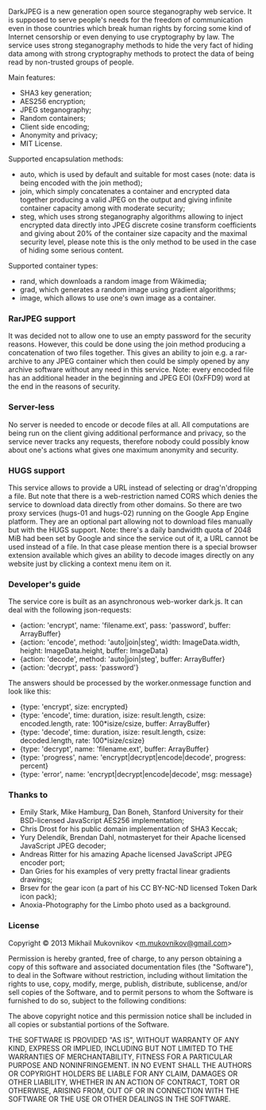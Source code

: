 DarkJPEG is a new generation open source steganography web service. It is supposed to serve people's needs for the freedom of communication even in those countries which break human rights by forcing some kind of Internet censorship or even denying to use cryptography by law. The service uses strong steganography methods to hide the very fact of hiding data among with strong cryptography methods to protect the data of being read by non-trusted groups of people.

Main features:
- SHA3 key generation;
- AES256 encryption;
- JPEG steganography;
- Random containers;
- Client side encoding;
- Anonymity and privacy;
- MIT License.

Supported encapsulation methods:
- auto, which is used by default and suitable for most cases (note: data is being encoded with the join method);
- join, which simply concatenates a container and encrypted data together producing a valid JPEG on the output and giving infinite container capacity among with moderate security;
- steg, which uses strong steganography algorithms allowing to inject encrypted data directly into JPEG discrete cosine transform coefficients and giving about 20% of the container size capacity and the maximal security level, please note this is the only method to be used in the case of hiding some serious content.

Supported container types:
- rand, which downloads a random image from Wikimedia;
- grad, which generates a random image using gradient algorithms;
- image, which allows to use one's own image as a container.

### RarJPEG support

It was decided not to allow one to use an empty password for the security reasons. However, this could be done using the join method producing a concatenation of two files together. This gives an ability to join e.g. a rar-archive to any JPEG container which then could be simply opened by any archive software without any need in this service. Note: every encoded file has an additional header in the beginning and JPEG EOI (0xFFD9) word at the end in the reasons of security.

### Server-less

No server is needed to encode or decode files at all. All computations are being run on the client giving additional performance and privacy, so the service never tracks any requests, therefore nobody could possibly know about one's actions what gives one maximum anonymity and security.

### HUGS support

This service allows to provide a URL instead of selecting or drag'n'dropping a file. But note that there is a web-restriction named CORS which denies the service to download data directly from other domains. So there are two proxy services (hugs-01 and hugs-02) running on the Google App Engine platform. They are an optional part allowing not to download files manually but with the HUGS support. Note: there's a daily bandwidth quota of 2048 MiB had been set by Google and since the service out of it, a URL cannot be used instead of a file. In that case please mention there is a special browser extension available which gives an ability to decode images directly on any website just by clicking a context menu item on it.

### Developer's guide

The service core is built as an asynchronous web-worker dark.js. It can deal with the following json-requests:
- {action: 'encrypt', name: 'filename.ext', pass: 'password', buffer: ArrayBuffer}
- {action: 'encode', method: 'auto|join|steg', width: ImageData.width, height: ImageData.height, buffer: ImageData}
- {action: 'decode', method: 'auto|join|steg', buffer: ArrayBuffer}
- {action: 'decrypt', pass: 'password'}

The answers should be processed by the worker.onmessage function and look like this:
- {type: 'encrypt', size: encrypted}
- {type: 'encode', time: duration, isize: result.length, csize: encoded.length, rate: 100*isize/csize, buffer: ArrayBuffer}
- {type: 'decode', time: duration, isize: result.length, csize: decoded.length, rate: 100*isize/csize}
- {type: 'decrypt', name: 'filename.ext', buffer: ArrayBuffer}
- {type: 'progress', name: 'encrypt|decrypt|encode|decode', progress: percent}
- {type: 'error', name: 'encrypt|decrypt|encode|decode', msg: message}

### Thanks to

- Emily Stark, Mike Hamburg, Dan Boneh, Stanford University for their BSD-licensed JavaScript AES256 implementation;
- Chris Drost for his public domain implementation of SHA3 Keccak;
- Yury Delendik, Brendan Dahl, notmasteryet for their Apache licensed JavaScript JPEG decoder;
- Andreas Ritter for his amazing Apache licensed JavaScript JPEG encoder port;
- Dan Gries for his examples of very pretty fractal linear gradients drawings;
- Brsev for the gear icon (a part of his CC BY-NC-ND licensed Token Dark icon pack);
- Anoxia-Photography for the Limbo photo used as a background.

### License

Copyright © 2013 Mikhail Mukovnikov &lt;m.mukovnikov@gmail.com&gt;

Permission is hereby granted, free of charge, to any person obtaining a copy of this software and associated documentation files (the "Software"), to deal in the Software without restriction, including without limitation the rights to use, copy, modify, merge, publish, distribute, sublicense, and/or sell copies of the Software, and to permit persons to whom the Software is furnished to do so, subject to the following conditions:

The above copyright notice and this permission notice shall be included in all copies or substantial portions of the Software.

THE SOFTWARE IS PROVIDED "AS IS", WITHOUT WARRANTY OF ANY KIND, EXPRESS OR IMPLIED, INCLUDING BUT NOT LIMITED TO THE WARRANTIES OF MERCHANTABILITY, FITNESS FOR A PARTICULAR PURPOSE AND NONINFRINGEMENT. IN NO EVENT SHALL THE AUTHORS OR COPYRIGHT HOLDERS BE LIABLE FOR ANY CLAIM, DAMAGES OR OTHER LIABILITY, WHETHER IN AN ACTION OF CONTRACT, TORT OR OTHERWISE, ARISING FROM, OUT OF OR IN CONNECTION WITH THE SOFTWARE OR THE USE OR OTHER DEALINGS IN THE SOFTWARE.
